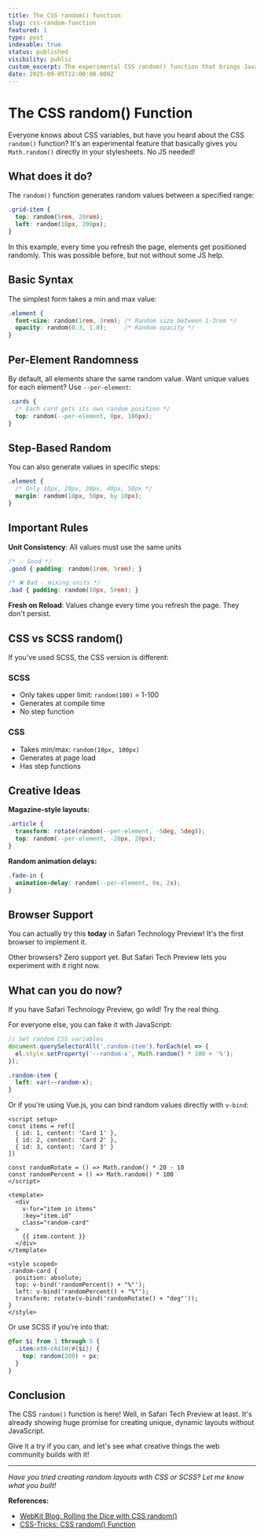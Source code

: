 ```yaml
---
title: The CSS random() function
slug: css-random-function
featured: 1
type: post
indexable: true
status: published
visibility: public
custom_excerpt: The experimental CSS random() function that brings JavaScript-like randomness to stylesheets.
date: 2025-09-05T12:00:00.000Z
---
```


# The CSS random() Function

Everyone knows about CSS variables, but have you heard about the CSS `random()` function? It's an experimental feature that basically gives you `Math.random()` directly in your stylesheets. No JS needed!

## What does it do?

The `random()` function generates random values between a specified range:

```css
.grid-item {
  top: random(5rem, 20rem);
  left: random(10px, 200px);
}
```

In this example, every time you refresh the page, elements get positioned randomly. This was possible before, but not without some JS help.

## Basic Syntax

The simplest form takes a min and max value:

```css
.element {
  font-size: random(1rem, 3rem); /* Random size between 1-3rem */
  opacity: random(0.3, 1.0);     /* Random opacity */
}
```

## Per-Element Randomness

By default, all elements share the same random value. Want unique values for each element? Use `--per-element`:

```css
.cards {
  /* Each card gets its own random position */
  top: random(--per-element, 0px, 100px);
}
```

## Step-Based Random

You can also generate values in specific steps:

```css
.element {
  /* Only 10px, 20px, 30px, 40px, 50px */
  margin: random(10px, 50px, by 10px);
}
```

## Important Rules

**Unit Consistency**: All values must use the same units

```css
/* ✅ Good */
.good { padding: random(1rem, 5rem); }

/* ❌ Bad - mixing units */
.bad { padding: random(10px, 5rem); }
```

**Fresh on Reload**: Values change every time you refresh the page. They don't persist.

## CSS vs SCSS random()

If you've used SCSS, the CSS version is different:

### SCSS
- Only takes upper limit: `random(100)` = 1-100
- Generates at compile time
- No step function

### CSS  
- Takes min/max: `random(10px, 100px)` 
- Generates at page load
- Has step functions

## Creative Ideas

**Magazine-style layouts:**
```css
.article {
  transform: rotate(random(--per-element, -5deg, 5deg));
  top: random(--per-element, -20px, 20px);
}
```

**Random animation delays:**
```css
.fade-in {
  animation-delay: random(--per-element, 0s, 2s);
}
```

## Browser Support

You can actually try this **today** in Safari Technology Preview! It's the first browser to implement it.

Other browsers? Zero support yet. But Safari Tech Preview lets you experiment with it right now.

## What can you do now?

If you have Safari Technology Preview, go wild! Try the real thing.

For everyone else, you can fake it with JavaScript:

```javascript
// Set random CSS variables
document.querySelectorAll('.random-item').forEach(el => {
  el.style.setProperty('--random-x', Math.random() * 100 + '%');
});
```

```css
.random-item {
  left: var(--random-x);
}
```

Or if you're using Vue.js, you can bind random values directly with `v-bind`:

```vue
<script setup>
const items = ref([
  { id: 1, content: 'Card 1' },
  { id: 2, content: 'Card 2' },
  { id: 3, content: 'Card 3' }
])

const randomRotate = () => Math.random() * 20 - 10
const randomPercent = () => Math.random() * 100
</script>

<template>
  <div 
    v-for="item in items" 
    :key="item.id"
    class="random-card"
  >
    {{ item.content }}
  </div>
</template>

<style scoped>
.random-card {
  position: absolute;
  top: v-bind('randomPercent() + "%"');
  left: v-bind('randomPercent() + "%"');
  transform: rotate(v-bind('randomRotate() + "deg"'));
}
</style>
```

Or use SCSS if you're into that:

```scss
@for $i from 1 through 5 {
  .item:nth-child(#{$i}) {
    top: random(200) + px;
  }
}
```

## Conclusion

The CSS `random()` function is here! Well, in Safari Tech Preview at least. It's already showing huge promise for creating unique, dynamic layouts without JavaScript.

Give it a try if you can, and let's see what creative things the web community builds with it!

---

*Have you tried creating random layouts with CSS or SCSS? Let me know what you built!*

**References:**
- [WebKit Blog: Rolling the Dice with CSS random()](https://webkit.org/blog/17285/rolling-the-dice-with-css-random/)
- [CSS-Tricks: CSS random() Function](https://css-tricks.com/almanac/functions/r/random/)
